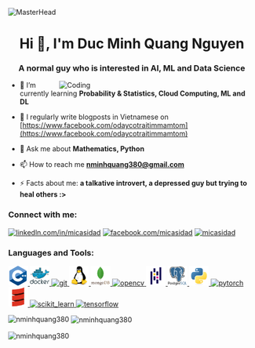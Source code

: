 ![MasterHead](https://scontent.fmel3-1.fna.fbcdn.net/v/t39.30808-6/334330695_195406059765904_1348350856749163972_n.jpg?_nc_cat=101&ccb=1-7&_nc_sid=730e14&_nc_ohc=3f184priO34AX8NP_U5&_nc_ht=scontent.fmel3-1.fna&oh=00_AfC8npQ_SM1eyrr8Z7f4RdtNR-i21OP9g5SM8q-AylF2KA&oe=6430681C)
<h1 align="center">Hi 👋, I'm Duc Minh Quang Nguyen</h1>
<h3 align="center">A normal guy who is interested in AI, ML and Data Science</h3>
<img align="right" alt="Coding" width="400" src="https://i.chzbgr.com/full/8270686464/h7779056E/coding-is-an-art">

- 🌱 I’m currently learning **Probability & Statistics, Cloud Computing, ML and DL**

- 📝 I regularly write blogposts in Vietnamese on [https://www.facebook.com/odaycotraitimmamtom](https://www.facebook.com/odaycotraitimmamtom)

- 💬 Ask me about **Mathematics, Python**

- 📫 How to reach me **nminhquang380@gmail.com**

- ⚡ Facts about me: **a talkative introvert, a depressed guy but trying to heal others :>**

<h3 align="left">Connect with me:</h3>
<p align="left">
<a href="https://linkedin.com/in/linkedln.com/in/micasidad" target="blank"><img align="center" src="https://raw.githubusercontent.com/rahuldkjain/github-profile-readme-generator/master/src/images/icons/Social/linked-in-alt.svg" alt="linkedln.com/in/micasidad" height="30" width="40" /></a>
<a href="https://fb.com/facebook.com/micasidad" target="blank"><img align="center" src="https://raw.githubusercontent.com/rahuldkjain/github-profile-readme-generator/master/src/images/icons/Social/facebook.svg" alt="facebook.com/micasidad" height="30" width="40" /></a>
<a href="https://instagram.com/micasidad" target="blank"><img align="center" src="https://raw.githubusercontent.com/rahuldkjain/github-profile-readme-generator/master/src/images/icons/Social/instagram.svg" alt="micasidad" height="30" width="40" /></a>
</p>

<h3 align="left">Languages and Tools:</h3>
<p align="left"> <a href="https://www.w3schools.com/cpp/" target="_blank" rel="noreferrer"> <img src="https://raw.githubusercontent.com/devicons/devicon/master/icons/cplusplus/cplusplus-original.svg" alt="cplusplus" width="40" height="40"/> </a> <a href="https://www.docker.com/" target="_blank" rel="noreferrer"> <img src="https://raw.githubusercontent.com/devicons/devicon/master/icons/docker/docker-original-wordmark.svg" alt="docker" width="40" height="40"/> </a> <a href="https://git-scm.com/" target="_blank" rel="noreferrer"> <img src="https://www.vectorlogo.zone/logos/git-scm/git-scm-icon.svg" alt="git" width="40" height="40"/> </a> <a href="https://www.linux.org/" target="_blank" rel="noreferrer"> <img src="https://raw.githubusercontent.com/devicons/devicon/master/icons/linux/linux-original.svg" alt="linux" width="40" height="40"/> </a> <a href="https://www.mongodb.com/" target="_blank" rel="noreferrer"> <img src="https://raw.githubusercontent.com/devicons/devicon/master/icons/mongodb/mongodb-original-wordmark.svg" alt="mongodb" width="40" height="40"/> </a> <a href="https://opencv.org/" target="_blank" rel="noreferrer"> <img src="https://www.vectorlogo.zone/logos/opencv/opencv-icon.svg" alt="opencv" width="40" height="40"/> </a> <a href="https://pandas.pydata.org/" target="_blank" rel="noreferrer"> <img src="https://raw.githubusercontent.com/devicons/devicon/2ae2a900d2f041da66e950e4d48052658d850630/icons/pandas/pandas-original.svg" alt="pandas" width="40" height="40"/> </a> <a href="https://www.postgresql.org" target="_blank" rel="noreferrer"> <img src="https://raw.githubusercontent.com/devicons/devicon/master/icons/postgresql/postgresql-original-wordmark.svg" alt="postgresql" width="40" height="40"/> </a> <a href="https://www.python.org" target="_blank" rel="noreferrer"> <img src="https://raw.githubusercontent.com/devicons/devicon/master/icons/python/python-original.svg" alt="python" width="40" height="40"/> </a> <a href="https://pytorch.org/" target="_blank" rel="noreferrer"> <img src="https://www.vectorlogo.zone/logos/pytorch/pytorch-icon.svg" alt="pytorch" width="40" height="40"/> </a> <a href="https://www.scala-lang.org" target="_blank" rel="noreferrer"> <img src="https://raw.githubusercontent.com/devicons/devicon/master/icons/scala/scala-original.svg" alt="scala" width="40" height="40"/> </a> <a href="https://scikit-learn.org/" target="_blank" rel="noreferrer"> <img src="https://upload.wikimedia.org/wikipedia/commons/0/05/Scikit_learn_logo_small.svg" alt="scikit_learn" width="40" height="40"/> </a> <a href="https://www.tensorflow.org" target="_blank" rel="noreferrer"> <img src="https://www.vectorlogo.zone/logos/tensorflow/tensorflow-icon.svg" alt="tensorflow" width="40" height="40"/> </a> </p>

<p><img align="left" src="https://github-readme-stats.vercel.app/api/top-langs?username=nminhquang380&show_icons=true&locale=en&layout=compact" alt="nminhquang380" /></p>

<p>&nbsp;<img align="center" src="https://github-readme-stats.vercel.app/api?username=nminhquang380&show_icons=true&locale=en" alt="nminhquang380" /></p>

<p><img align="center" src="https://github-readme-streak-stats.herokuapp.com/?user=nminhquang380&" alt="nminhquang380" /></p>

